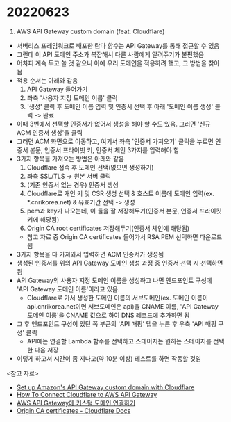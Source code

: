 # 20220623

1. AWS API Gateway custom domain (feat. Cloudflare)

- 서버리스 프레임워크로 배포한 람다 함수는 API Gateway를 통해 접근할 수 있음
- 그런데 이 API 도메인 주소가 복잡해서 다른 사람에게 알려주기가 불편했음
- 어차피 계속 두고 쓸 것 같으니 아예 우리 도메인을 적용하려 했고, 그 방법을 찾아봄
- 적용 순서는 아래와 같음
  1. API Gateway 들어가기
  2. 좌측 '사용자 지정 도메인 이름' 클릭
  3. '생성' 클릭 후 도메인 이름 입력 및 인증서 선택 후 아래 '도메인 이름 생성' 클릭 -> 완료
- 이때 3번에서 선택할 인증서가 없어서 생성을 해야 할 수도 있음. 그러면 '신규 ACM 인증서 생성'을 클릭
- 그러면 ACM 화면으로 이동하고, 여기서 좌측 '인증서 가져오기' 클릭을 누르면 인증서 본문, 인증서 프라이빗 키, 인증서 체인 3가지를 입력해야 함
- 3가지 항목을 가져오는 방법은 아래와 같음
  1. Cloudflare 접속 후 도메인 선택(없으면 생성하기)
  2. 좌측 SSL/TLS -> 원본 서버 클릭
  3. (기존 인증서 없는 경우) 인증서 생성
  4. Cloudflare로 개인 키 및 CSR 생성 선택 & 호스트 이름에 도메인 입력(ex. \*.cnrikorea.net) & 유효기간 선택 -> 생성
  5. pem과 key가 나오는데, 이 둘을 잘 저장해두기(인증서 본문, 인증서 프라이킷 키에 해당됨)
  6. Origin CA root certificates 저장해두기(인증서 체인에 해당됨)
  - 참고 자료 중 Origin CA certificates 들어가서 RSA PEM 선택하면 다운로드됨
- 3가지 항목을 다 가져와서 입력하면 ACM 인증서가 생성됨
- 생성된 인증서를 위의 API Gateway 도메인 생성 과정 중 인증서 선택 시 선택하면 됨
- API Gateway의 사용자 지정 도메인 이름을 생성하고 나면 엔드포인트 구성에 'API Gateway 도메인 이름'이라고 있음.
  - Cloudflare로 가서 생성한 도메인 이름의 서브도메인(ex. 도메인 이름이 api.cnrikorea.net이면 서브도메인은 api)을 CNAME 이름, 'API Gateway 도메인 이름'을 CNAME 값으로 하여 DNS 레코드에 추가하면 됨
- 그 후 엔드포인트 구성이 있던 쪽 부근의 'API 매핑' 탭을 누른 후 우측 'API 매핑 구성' 클릭
  - API에는 연결할 Lambda 함수를 선택하고 스테이지는 원하는 스테이지를 선택한 다음 저장
- 이렇게 하고서 시간이 좀 지나고(약 10분 이상) 테스트를 하면 작동할 것임

<참고 자료>

- [Set up Amazon's API Gateway custom domain with Cloudflare](https://www.leanx.eu/tutorials/set-up-amazons-api-gateway-custom-domain-with-cloudflare)
- [How To Connect Cloudflare to AWS API Gateway](https://carocci-eugenio.medium.com/connect-cloudflare-to-aws-api-gateway-18e961a6e24f)
- [AWS API Gateway에 커스텀 도메인 연결하기](https://jaewook.me/aws-api-gateway-with-custom-domain)
- [Origin CA certificates - Cloudflare Docs](https://developers.cloudflare.com/ssl/origin-configuration/origin-ca#4-required-for-some-add-cloudflare-origin-ca-root-certificates)
